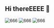 ## Hi thereEEEE 👋


![666](https://github-readme-stats.vercel.app/api?username=NerostavKuznetsov&show_icons=true&theme=merko&include_all_commits=true&count_private=true)
![666](https://github-readme-stats.vercel.app/api/top-langs/?username=NerostavKuznetsov&layout=compact&theme=merko&count_private=true)
![666](https://github-readme-stats.vercel.app/api/top-langs/?username=NerostavKuznetsov&layout=pie%show_icons=true&theme=merko)














